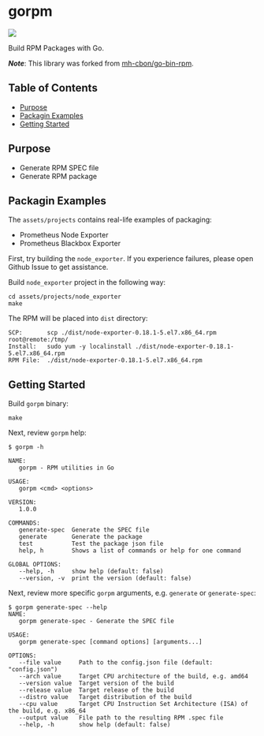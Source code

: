 # gorpm

<a href="https://github.com/greenpau/gorpm/actions/" target="_blank"><img src="https://github.com/greenpau/gorpm/workflows/build/badge.svg?branch=main"></a>

Build RPM Packages with Go.

***Note***: This library was forked from [mh-cbon/go-bin-rpm](https://github.com/mh-cbon/go-bin-rpm).

<!-- begin-markdown-toc -->
## Table of Contents

* [Purpose](#purpose)
* [Packagin Examples](#packagin-examples)
* [Getting Started](#getting-started)

<!-- end-markdown-toc -->

## Purpose

* Generate RPM SPEC file
* Generate RPM package

## Packagin Examples

The `assets/projects` contains real-life examples of packaging:

* Prometheus Node Exporter
* Prometheus Blackbox Exporter

First, try building the `node_exporter`. If you experience failures,
please open Github Issue to get assistance.

Build `node_exporter` project in the following way:

```
cd assets/projects/node_exporter
make
```

The RPM will be placed into `dist` directory:

```
SCP:       scp ./dist/node-exporter-0.18.1-5.el7.x86_64.rpm root@remote:/tmp/
Install:   sudo yum -y localinstall ./dist/node-exporter-0.18.1-5.el7.x86_64.rpm
RPM File:  ./dist/node-exporter-0.18.1-5.el7.x86_64.rpm
```

## Getting Started

Build `gorpm` binary:

```
make
```

Next, review `gorpm` help:

```
$ gorpm -h

NAME:
   gorpm - RPM utilities in Go

USAGE:
   gorpm <cmd> <options>

VERSION:
   1.0.0

COMMANDS:
   generate-spec  Generate the SPEC file
   generate       Generate the package
   test           Test the package json file
   help, h        Shows a list of commands or help for one command

GLOBAL OPTIONS:
   --help, -h     show help (default: false)
   --version, -v  print the version (default: false)
```

Next, review more specific `gorpm` arguments, e.g.
`generate` or `generate-spec`:

```
$ gorpm generate-spec --help
NAME:
   gorpm generate-spec - Generate the SPEC file

USAGE:
   gorpm generate-spec [command options] [arguments...]

OPTIONS:
   --file value     Path to the config.json file (default: "config.json")
   --arch value     Target CPU architecture of the build, e.g. amd64
   --version value  Target version of the build
   --release value  Target release of the build
   --distro value   Target distribution of the build
   --cpu value      Target CPU Instruction Set Architecture (ISA) of the build, e.g. x86_64
   --output value   File path to the resulting RPM .spec file
   --help, -h       show help (default: false)
```
